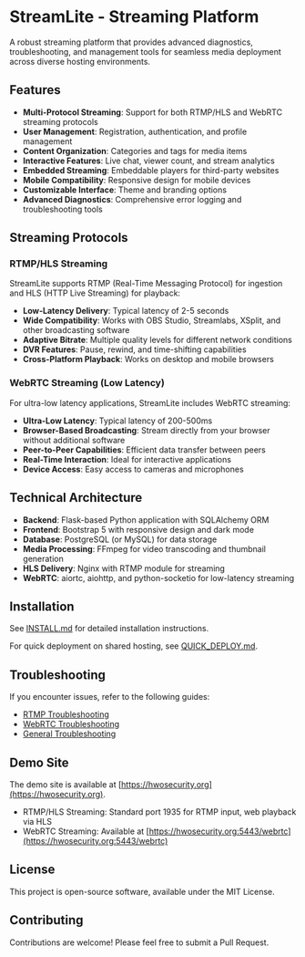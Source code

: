 # StreamLite - Streaming Platform

A robust streaming platform that provides advanced diagnostics, troubleshooting, and management tools for seamless media deployment across diverse hosting environments.

## Features

- **Multi-Protocol Streaming**: Support for both RTMP/HLS and WebRTC streaming protocols
- **User Management**: Registration, authentication, and profile management
- **Content Organization**: Categories and tags for media items
- **Interactive Features**: Live chat, viewer count, and stream analytics
- **Embedded Streaming**: Embeddable players for third-party websites
- **Mobile Compatibility**: Responsive design for mobile devices
- **Customizable Interface**: Theme and branding options
- **Advanced Diagnostics**: Comprehensive error logging and troubleshooting tools

## Streaming Protocols

### RTMP/HLS Streaming

StreamLite supports RTMP (Real-Time Messaging Protocol) for ingestion and HLS (HTTP Live Streaming) for playback:

- **Low-Latency Delivery**: Typical latency of 2-5 seconds
- **Wide Compatibility**: Works with OBS Studio, Streamlabs, XSplit, and other broadcasting software
- **Adaptive Bitrate**: Multiple quality levels for different network conditions
- **DVR Features**: Pause, rewind, and time-shifting capabilities
- **Cross-Platform Playback**: Works on desktop and mobile browsers

### WebRTC Streaming (Low Latency)

For ultra-low latency applications, StreamLite includes WebRTC streaming:

- **Ultra-Low Latency**: Typical latency of 200-500ms
- **Browser-Based Broadcasting**: Stream directly from your browser without additional software
- **Peer-to-Peer Capabilities**: Efficient data transfer between peers
- **Real-Time Interaction**: Ideal for interactive applications
- **Device Access**: Easy access to cameras and microphones

## Technical Architecture

- **Backend**: Flask-based Python application with SQLAlchemy ORM
- **Frontend**: Bootstrap 5 with responsive design and dark mode
- **Database**: PostgreSQL (or MySQL) for data storage
- **Media Processing**: FFmpeg for video transcoding and thumbnail generation
- **HLS Delivery**: Nginx with RTMP module for streaming
- **WebRTC**: aiortc, aiohttp, and python-socketio for low-latency streaming

## Installation

See [INSTALL.md](INSTALL.md) for detailed installation instructions.

For quick deployment on shared hosting, see [QUICK_DEPLOY.md](QUICK_DEPLOY.md).

## Troubleshooting

If you encounter issues, refer to the following guides:

- [RTMP Troubleshooting](RTMP_TROUBLESHOOTING.md)
- [WebRTC Troubleshooting](WEBRTC_TROUBLESHOOTING.md)
- [General Troubleshooting](TROUBLESHOOTING.md)

## Demo Site

The demo site is available at [https://hwosecurity.org](https://hwosecurity.org).

- RTMP/HLS Streaming: Standard port 1935 for RTMP input, web playback via HLS
- WebRTC Streaming: Available at [https://hwosecurity.org:5443/webrtc](https://hwosecurity.org:5443/webrtc)

## License

This project is open-source software, available under the MIT License.

## Contributing

Contributions are welcome! Please feel free to submit a Pull Request.
